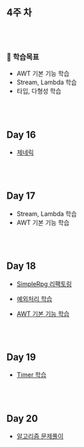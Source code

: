 ## 4주 차


<br/><br/>

### 📘 학습목표

- AWT 기본 기능 학습
- Stream, Lambda 학습
- 타입, 다형성 학습

<br/><br/>

## Day 16

- [제네릭](./day_17/readme.md)

<br/><br/>

## Day 17

- Stream, Lambda 학습
- AWT 기본 기능 학습

<br/><br/>

## Day 18

- [SimpleRpg 리팩토링](https://github.com/devjun10/Simple-RPG)
- [예외처리 학습]()
- [AWT 기본 기능 학습](https://github.com/devjun10/DrawingBoard)

  <br/><br/>

## Day 19

- [Timer 학습](./day_20/readme.md)

  <br/><br/>

## Day 20

- [알고리즘 문제풀이]()

